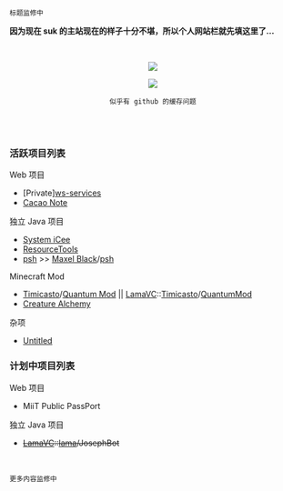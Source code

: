 	标题监修中
<!-- <p align="center"><font size="5">Sukazyo</font><br/>
<font size="2">on</font><br/>
<font size="5">Sukazyo Workshop</font></p> -->

**因为现在 suk 的主站现在的样子十分不堪，所以个人网站栏就先填这里了...**

<br/>

<p align="center"><img src="https://github-readme-stats.vercel.app/api?username=Eyre-S&show_icons=true&count_private=true" /></p>
<p align="center"><img src="https://github-readme-stats.vercel.app/api/top-langs/?username=Eyre-S&layout=compact&card_width=445" /></p>
<p align="center"><code>似乎有 github 的缓存问题</code></p><br/>

<br/>

### 活跃项目列表

Web 项目
- [Private][ws-services](https://github.com/Eyre-S/ws-services)
- [Cacao Note](https://github.com/Eyre-S/Cacao-Note)

独立 Java 项目
- [System iCee](https://github.com/Eyre-S/System-iCee)
- [ResourceTools](https://github.com/Eyre-S/ResourceTools)
- [psh](https://github.com/Eyre-S/psh) >> [Maxel Black](https://github.com/maxelblack)/[psh](https://github.com/maxelblack/psh)

Minecraft Mod
- [Timicasto](https://github.com/Timicasto)/[Quantum Mod](https://github.com/Timicasto/Quantum-Mod) || [LamaVC](https://vc.lama3l9r.net/)::[Timicasto](https://vc.lama3l9r.net/Timicasto)/[QuantumMod](https://vc.lama3l9r.net/Timicasto/Quantum-Mod)
- [Creature Alchemy](https://github.com/Eyre-S/CreatureAlchemy)

杂项
- [Untitled](https://github.com/Eyre-S/Untitled)

### 计划中项目列表


Web 项目
- MiiT Public PassPort

独立 Java 项目
- ~~[LamaVC](https://vc.lama3l9r.net/)::[lama](https://vc.lama3l9r.net/lama)/JosephBot~~

<br/>

	更多内容监修中
